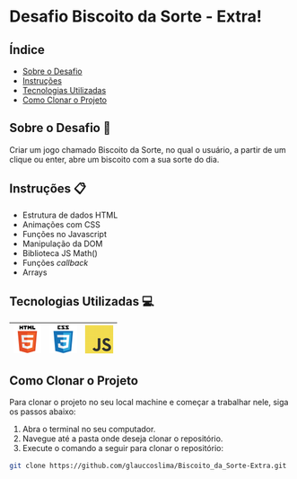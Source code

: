# Desafio Biscoito da Sorte - Extra!

## Índice

- [Sobre o Desafio](#sobre-o-desafio-)
- [Instruções](#instruções-)
- [Tecnologias Utilizadas](#tecnologias-utilizadas-)
- [Como Clonar o Projeto](#como-clonar-o-projeto)

## Sobre o Desafio 📖

Criar um jogo chamado Biscoito da Sorte, no qual o usuário, a partir de um clique ou enter, abre um biscoito com a sua sorte do dia.

## Instruções 📋

- Estrutura de dados HTML
- Animações com CSS
- Funções no Javascript
- Manipulação da DOM
- Biblioteca JS Math()
- Funções *callback*
- Arrays

## Tecnologias Utilizadas 💻

| ![html5](https://raw.githubusercontent.com/glauccoslima/servidor_estaticos/main/html5-original-wordmark%20(1).png) | ![css](https://raw.githubusercontent.com/glauccoslima/servidor_estaticos/main/css3-original-wordmark.png) | ![js](https://raw.githubusercontent.com/glauccoslima/servidor_estaticos/main/javascript.png) |
|:---:|:---:|:---:|

## Como Clonar o Projeto

Para clonar o projeto no seu local machine e começar a trabalhar nele, siga os passos abaixo:

1. Abra o terminal no seu computador.
2. Navegue até a pasta onde deseja clonar o repositório.
3. Execute o comando a seguir para clonar o repositório:

```bash
git clone https://github.com/glauccoslima/Biscoito_da_Sorte-Extra.git
